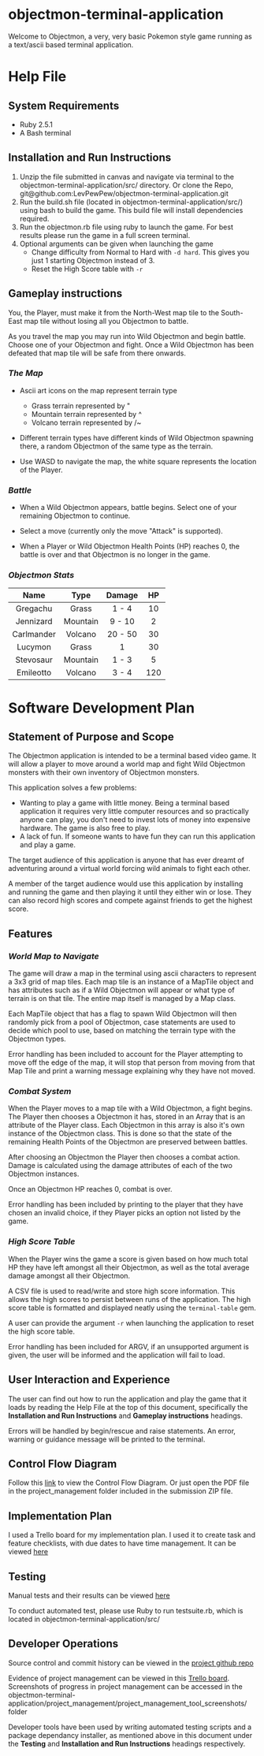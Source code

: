 # objectmon-terminal-application

Welcome to Objectmon, a very, very basic Pokemon style game running as a text/ascii based terminal application.

# Help File

## System Requirements

- Ruby 2.5.1
- A Bash terminal

## Installation and Run Instructions

1. Unzip the file submitted in canvas and navigate via terminal to the objectmon-terminal-application/src/ directory. Or clone the Repo, git@github<i></i>.com:LevPewPew/objectmon-terminal-application.git
2. Run the build<i></i>.sh file (located in objectmon-terminal-application/src/) using bash to build the game. This build file will install dependencies required.
3. Run the objectmon.rb file using ruby to launch the game. For best results please run the game in a full screen terminal.
4. Optional arguments can be given when launching the game
    - Change difficulty from Normal to Hard with `-d hard`. This gives you just 1 starting Objectmon instead of 3.
    - Reset the High Score table with `-r`

## Gameplay instructions

You, the Player, must make it from the North-West map tile to the South-East map tile without losing all you Objectmon to battle.

As you travel the map you may run into Wild Objectmon and begin battle. Choose one of your Objectmon and fight. Once a Wild Objectmon has been defeated that map tile will be safe from there onwards.

### *The Map*

* Ascii art icons on the map represent terrain type
  - Grass terrain represented by "
  - Mountain terrain represented by ^
  - Volcano terrain represented by /\~

* Different terrain types have different kinds of Wild Objectmon spawning there, a random Objectmon of the same type as the terrain.

* Use WASD to navigate the map, the white square represents the location of the Player.

### *Battle*

* When a Wild Objectmon appears, battle begins. Select one of your remaining Objectmon to continue.

* Select a move (currently only the move "Attack" is supported).

* When a Player or Wild Objectmon Health Points (HP) reaches 0, the battle is over and that Objectmon is no longer in the game.

### *Objectmon Stats*

| Name          | Type          | Damage  | HP  |
|:-------------:|:-------------:|:-------:|:---:|
| Gregachu      | Grass         | 1 - 4   | 10  |
| Jennizard     | Mountain      | 9 - 10  | 2   |
| Carlmander    | Volcano       | 20 - 50 | 30  |
| Lucymon       | Grass         | 1       | 30  |
| Stevosaur     | Mountain      | 1 - 3   | 5   |
| Emileotto     | Volcano       | 3 - 4   | 120 |

# Software Development Plan

## Statement of Purpose and Scope

The Objectmon application is intended to be a terminal based video game. It will allow a player to move around a world map and fight Wild Objectmon monsters with their own inventory of Objectmon monsters.

This application solves a few problems:
- Wanting to play a game with little money. Being a terminal based application it requires very little computer resources and so practically anyone can play, you don't need to invest lots of money into expensive hardware. The game is also free to play.
- A lack of fun. If someone wants to have fun they can run this application and play a game.

The target audience of this application is anyone that has ever dreamt of adventuring around a virtual world forcing wild animals to fight each other.

A member of the target audience would use this application by installing and running the game and then playing it until they either win or lose. They can also record high scores and compete against friends to get the highest score.

## Features

### *World Map to Navigate*

The game will draw a map in the terminal using ascii characters to represent a 3x3 grid of map tiles. Each map tile is an instance of a MapTile object and has attributes such as if a Wild Objectmon will appear or what type of terrain is on that tile. The entire map itself is managed by a Map class.

Each MapTile object that has a flag to spawn Wild Objectmon will then randomly pick from a pool of Objectmon, case statements are used to decide which pool to use, based on matching the terrain type with the Objectmon types.

Error handling has been included to account for the Player attempting to move off the edge of the map, it will stop that person from moving from that Map Tile and print a warning message explaining why they have not moved.

### *Combat System*

When the Player moves to a map tile with a Wild Objectmon, a fight begins. The Player then chooses a Objectmon it has, stored in an Array that is an attribute of the Player class. Each Objectmon in this array is also it's own instance of the Objectmon class. This is done so that the state of the remaining Health Points of the Objectmon are preserved between battles.

After choosing an Objectmon the Player then chooses a combat action. Damage is calculated using the damage attributes of each of the two Objectmon instances.

Once an Objectmon HP reaches 0, combat is over.

Error handling has been included by printing to the player that they have chosen an invalid choice, if they Player picks an option not listed by the game.

### *High Score Table*

When the Player wins the game a score is given based on how much total HP they have left amongst all their Objectmon, as well as the total average damage amongst all their Objectmon.

A CSV file is used to read/write and store high score information. This allows the high scores to persist between runs of the application. The high score table is formatted and displayed neatly using the `terminal-table` gem.

A user can provide the argument `-r` when launching the application to reset the high score table.

Error handling has been included for ARGV, if an unsupported argument is given, the user will be informed and the application will fail to load.

## User Interaction and Experience

The user can find out how to run the application and play the game that it loads by reading the Help File at the top of this document, specifically the **Installation and Run Instructions** and **Gameplay instructions** headings.

Errors will be handled by begin/rescue and raise statements. An error, warning or guidance message will be printed to the terminal.

## Control Flow Diagram

Follow this [link](https://drive.google.com/open?id=1Dd0JuiIgbRKqyprzvLRBoq88v09D9O2X) to view the Control Flow Diagram. Or just open the PDF file in the project_management folder included in the submission ZIP file.

## Implementation Plan

I used a Trello board for my implementation plan. I used it to create task and feature checklists, with due dates to have time management. It can be viewed [here](https://trello.com/b/nwIEDiKE)

## Testing

Manual tests and their results can be viewed [here](https://docs.google.com/spreadsheets/d/1LaO99VlT9dDgA9ELo-uW1h0Ls_aixWZwOVlXnfrfh38/edit?usp=sharing)

To conduct automated test, please use Ruby to run testsuite.rb, which is located in objectmon-terminal-application/src/

## Developer Operations

Source control and commit history can be viewed in the [project github repo](https://github.com/LevPewPew/objectmon-terminal-application)

Evidence of project management can be viewed in this [Trello board](https://trello.com/b/nwIEDiKE). Screenshots of progress in project management can be accessed in the objectmon-terminal-application/project_management/project_management_tool_screenshots/ folder

Developer tools have been used by writing automated testing scripts and a package dependancy installer, as mentioned above in this document under the **Testing** and **Installation and Run Instructions** headings respectively.
